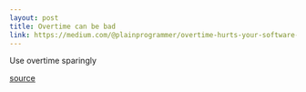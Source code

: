 ```yaml
---
layout: post
title: Overtime can be bad
link: https://medium.com/@plainprogrammer/overtime-hurts-your-software-your-team-1c16c99e28aa
---
```


Use overtime sparingly

[source](https://medium.com/@plainprogrammer/overtime-hurts-your-software-your-team-1c16c99e28aa)

